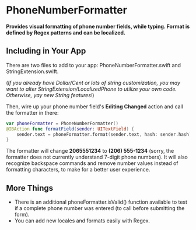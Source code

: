 # PhoneNumberFormatter

**Provides visual formatting of phone number fields, while typing. Format is defined by Regex patterns and can be localized.**


## Including in Your App

There are two files to add to your app: PhoneNumberFormatter.swift and StringExtension.swift. 

(*If you already have Dollar/Cent or lots of string customization, you may want to alter StringExtension/LocalizedPhone to utilize your own code. Otherwise, yay new String features!*)

Then, wire up your phone number field's **Editing Changed** action and call the formatter in there:

```swift
var phoneFormatter = PhoneNumberFormatter()
@IBAction func formatField(sender: UITextField) {
    sender.text = phoneFormatter.format(sender.text, hash: sender.hash)
}
```

The formatter will change **2065551234** to **(206) 555-1234** (sorry, the formatter does not currently understand 7-digit phone numbers). It will also recognize backspace commands and remove number values instead of formatting characters, to make for a better user experience.

## More Things

- There is an additional phoneFormatter.isValid() function available to test if a complete phone number was entered (to call before submitting the form).
- You can add new locales and formats easily with Regex.

